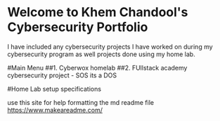 # Welcome to Khem Chandool's Cybersecurity Portfolio

I have included any cybersecurity projects I have worked on during my cybersecurity program as well projects done using my home lab.

#Main Menu
##1. Cyberwox homelab 
##2. FUllstack academy cybersecurity project - SOS its a DOS


#Home Lab setup specifications


use this site for help formatting the md readme file
https://www.makeareadme.com/
